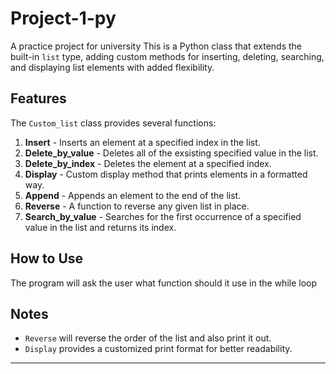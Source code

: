 # Project-1-py
A practice project for university
This is a Python class that extends the built-in `list` type, adding custom methods for inserting, deleting, searching, and displaying list elements with added flexibility.


## Features

The `Custom_list` class provides several functions:

1. **Insert** - Inserts an element at a specified index in the list.
2. **Delete_by_value** - Deletes all of the exsisting specified value in the list.
3. **Delete_by_index** - Deletes the element at a specified index.
4. **Display** - Custom display method that prints elements in a formatted way.
5. **Append** - Appends an element to the end of the list.
6. **Reverse** - A function to reverse any given list in place.
7. **Search_by_value** - Searches for the first occurrence of a specified value in the list and returns its index.

## How to Use
The program will ask the user what function should it use in the while loop


## Notes
- `Reverse` will reverse the order of the list and also print it out.
- `Display` provides a customized print format for better readability.

<hr>
